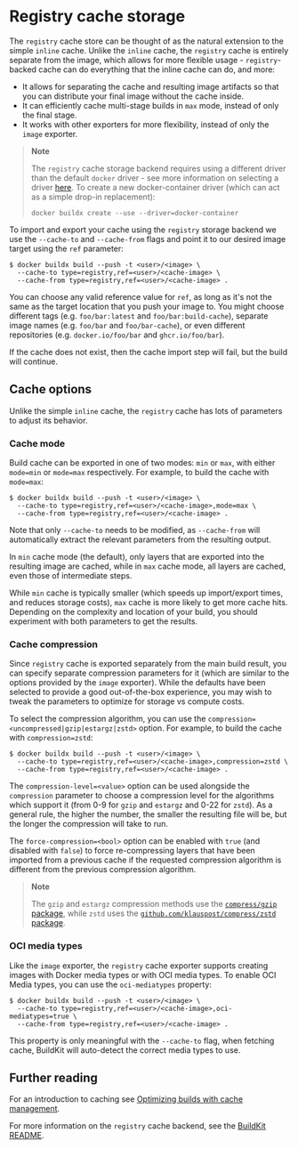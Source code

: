 # Registry cache storage

The `registry` cache store can be thought of as the natural extension to the
simple `inline` cache. Unlike the `inline` cache, the `registry` cache is
entirely separate from the image, which allows for more flexible usage -
`registry`-backed cache can do everything that the inline cache can do, and
more:

- It allows for separating the cache and resulting image artifacts so that
  you can distribute your final image without the cache inside.
- It can efficiently cache multi-stage builds in `max` mode, instead of only
  the final stage.
- It works with other exporters for more flexibility, instead of only the
  `image` exporter.

> **Note**
>
> The `registry` cache storage backend requires using a different driver than
> the default `docker` driver - see more information on selecting a driver
> [here](../drivers/index.md). To create a new docker-container driver (which
> can act as a simple drop-in replacement):
>
> ```console
> docker buildx create --use --driver=docker-container
> ```

To import and export your cache using the `registry` storage backend we use the
`--cache-to` and `--cache-from` flags and point it to our desired image target
using the `ref` parameter:

```console
$ docker buildx build --push -t <user>/<image> \
  --cache-to type=registry,ref=<user>/<cache-image> \
  --cache-from type=registry,ref=<user>/<cache-image> .
```

You can choose any valid reference value for `ref`, as long as it's not the
same as the target location that you push your image to. You might choose
different tags (e.g. `foo/bar:latest` and `foo/bar:build-cache`), separate
image names (e.g. `foo/bar` and `foo/bar-cache`), or even different
repositories (e.g. `docker.io/foo/bar` and `ghcr.io/foo/bar`).

If the cache does not exist, then the cache import step will fail, but the
build will continue.

## Cache options

Unlike the simple `inline` cache, the `registry` cache has lots of parameters to
adjust its behavior.

### Cache mode

Build cache can be exported in one of two modes: `min` or `max`, with either
`mode=min` or `mode=max` respectively. For example, to build the cache with
`mode=max`:

```console
$ docker buildx build --push -t <user>/<image> \
  --cache-to type=registry,ref=<user>/<cache-image>,mode=max \
  --cache-from type=registry,ref=<user>/<cache-image> .
```

Note that only `--cache-to` needs to be modified, as `--cache-from` will
automatically extract the relevant parameters from the resulting output.

In `min` cache mode (the default), only layers that are exported into the
resulting image are cached, while in `max` cache mode, all layers are cached,
even those of intermediate steps.

While `min` cache is typically smaller (which speeds up import/export times,
and reduces storage costs), `max` cache is more likely to get more cache hits.
Depending on the complexity and location of your build, you should experiment
with both parameters to get the results.

### Cache compression

Since `registry` cache is exported separately from the main build result, you
can specify separate compression parameters for it (which are similar to the
options provided by the `image` exporter). While the defaults have been
selected to provide a good out-of-the-box experience, you may wish to tweak the
parameters to optimize for storage vs compute costs.

To select the compression algorithm, you can use the `compression=<uncompressed|gzip|estargz|zstd>`
option. For example, to build the cache with `compression=zstd`:

```console
$ docker buildx build --push -t <user>/<image> \
  --cache-to type=registry,ref=<user>/<cache-image>,compression=zstd \
  --cache-from type=registry,ref=<user>/<cache-image> .
```

The `compression-level=<value>` option can be used alongside the `compression`
parameter to choose a compression level for the algorithms which support it
(from 0-9 for `gzip` and `estargz` and 0-22 for `zstd`). As a general rule, the
higher the number, the smaller the resulting file will be, but the longer the
compression will take to run.

The `force-compression=<bool>` option can be enabled with `true` (and disabled
with `false`) to force re-compressing layers that have been imported from a
previous cache if the requested compression algorithm is different from the
previous compression algorithm.

> **Note**
>
> The `gzip` and `estargz` compression methods use the [`compress/gzip` package](https://pkg.go.dev/compress/gzip),
> while `zstd` uses the [`github.com/klauspost/compress/zstd` package](https://github.com/klauspost/compress/tree/master/zstd).

### OCI media types

Like the `image` exporter, the `registry` cache exporter supports creating
images with Docker media types or with OCI media types. To enable OCI Media
types, you can use the `oci-mediatypes` property:

```console
$ docker buildx build --push -t <user>/<image> \
  --cache-to type=registry,ref=<user>/<cache-image>,oci-mediatypes=true \
  --cache-from type=registry,ref=<user>/<cache-image> .
```

This property is only meaningful with the `--cache-to` flag, when fetching
cache, BuildKit will auto-detect the correct media types to use.

<!-- FIXME: link to image exporter guide when it's written -->

## Further reading

For an introduction to caching see [Optimizing builds with cache management](https://docs.docker.com/build/building/cache).

For more information on the `registry` cache backend, see the [BuildKit README](https://github.com/moby/buildkit#registry-push-image-and-cache-separately).
